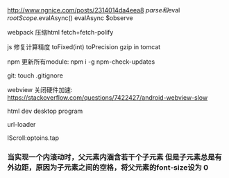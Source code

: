 http://www.ngnice.com/posts/2314014da4eea8
$parse和$eval
$rootScope.$evalAsync()
evalAsync
$observe

webpack 压缩html
fetch+fetch-polify

js 修复计算精度
toFixed(int)
toPrecision
gzip in tomcat

npm 更新所有module:
npm i -g npm-check-updates

git:
touch .gitignore


webview 关闭硬件加速:
https://stackoverflow.com/questions/7422427/android-webview-slow

html dev desktop program

url-loader

IScroll:optoins.tap

### 当实现一个内滚动时，父元素内涵含若干个子元素 但是子元素总是有外边距，原因为子元素之间的空格，将父元素的font-size设为 0 